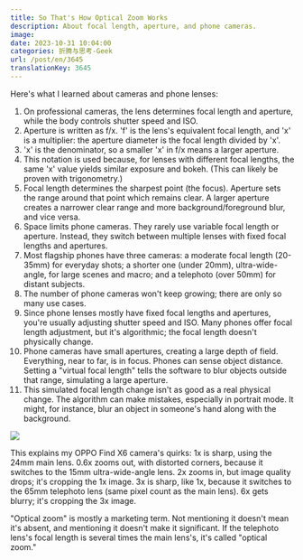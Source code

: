 ```yaml
---
title: So That's How Optical Zoom Works
description: About focal length, aperture, and phone cameras.
image:
date: 2023-10-31 10:04:00
categories: 折腾与思考-Geek
url: /post/en/3645
translationKey: 3645
---
```


Here's what I learned about cameras and phone lenses:

1.  On professional cameras, the lens determines focal length and aperture, while the body controls shutter speed and ISO.
2.  Aperture is written as f/x.  'f' is the lens's equivalent focal length, and 'x' is a multiplier: the aperture diameter is the focal length divided by 'x'.
3.  'x' is the denominator, so a smaller 'x' in f/x means a larger aperture.
4.  This notation is used because, for lenses with different focal lengths, the same 'x' value yields similar exposure and bokeh. (This can likely be proven with trigonometry.)
5.  Focal length determines the sharpest point (the focus). Aperture sets the range around that point which remains clear. A larger aperture creates a narrower clear range and more background/foreground blur, and vice versa.
6.  Space limits phone cameras. They rarely use variable focal length or aperture. Instead, they switch between multiple lenses with fixed focal lengths and apertures.
7.  Most flagship phones have three cameras: a moderate focal length (20-35mm) for everyday shots; a shorter one (under 20mm), ultra-wide-angle, for large scenes and macro; and a telephoto (over 50mm) for distant subjects.
8.  The number of phone cameras won't keep growing; there are only so many use cases.
9.  Since phone lenses mostly have fixed focal lengths and apertures, you're usually adjusting shutter speed and ISO. Many phones offer focal length adjustment, but it's algorithmic; the focal length doesn't physically change.
10. Phone cameras have small apertures, creating a large depth of field. Everything, near to far, is in focus. Phones can sense object distance. Setting a "virtual focal length" tells the software to blur objects outside that range, simulating a large aperture.
11. This simulated focal length change isn't as good as a real physical change. The algorithm can make mistakes, especially in portrait mode. It might, for instance, blur an object in someone's hand along with the background.

![](https://cdn.victor42.work/posts/2023-10/mmexport1698715415549.jpg)

This explains my OPPO Find X6 camera's quirks: 1x is sharp, using the 24mm main lens. 0.6x zooms out, with distorted corners, because it switches to the 15mm ultra-wide-angle lens. 2x zooms in, but image quality drops; it's cropping the 1x image. 3x is sharp, like 1x, because it switches to the 65mm telephoto lens (same pixel count as the main lens). 6x gets blurry; it's cropping the 3x image.

"Optical zoom" is mostly a marketing term. Not mentioning it doesn't mean it's absent, and mentioning it doesn't make it significant. If the telephoto lens's focal length is several times the main lens's, it's called "optical zoom."
